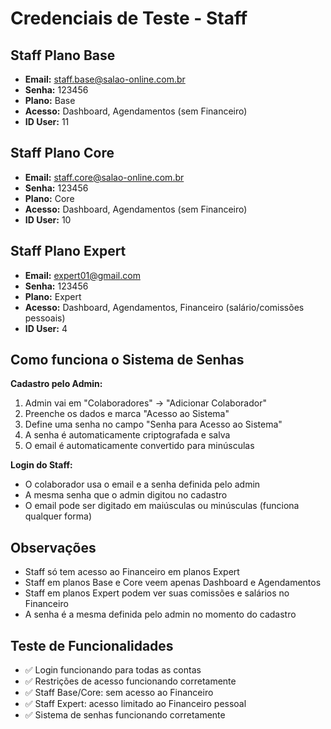# Credenciais de Teste - Staff

## Staff Plano Base
- **Email:** staff.base@salao-online.com.br
- **Senha:** 123456
- **Plano:** Base
- **Acesso:** Dashboard, Agendamentos (sem Financeiro)
- **ID User:** 11

## Staff Plano Core  
- **Email:** staff.core@salao-online.com.br
- **Senha:** 123456
- **Plano:** Core
- **Acesso:** Dashboard, Agendamentos (sem Financeiro)
- **ID User:** 10

## Staff Plano Expert
- **Email:** expert01@gmail.com
- **Senha:** 123456
- **Plano:** Expert
- **Acesso:** Dashboard, Agendamentos, Financeiro (salário/comissões pessoais)
- **ID User:** 4

## Como funciona o Sistema de Senhas

**Cadastro pelo Admin:**
1. Admin vai em "Colaboradores" → "Adicionar Colaborador"
2. Preenche os dados e marca "Acesso ao Sistema"
3. Define uma senha no campo "Senha para Acesso ao Sistema"
4. A senha é automaticamente criptografada e salva
5. O email é automaticamente convertido para minúsculas

**Login do Staff:**
- O colaborador usa o email e a senha definida pelo admin
- A mesma senha que o admin digitou no cadastro
- O email pode ser digitado em maiúsculas ou minúsculas (funciona qualquer forma)

## Observações
- Staff só tem acesso ao Financeiro em planos Expert
- Staff em planos Base e Core veem apenas Dashboard e Agendamentos
- Staff em planos Expert podem ver suas comissões e salários no Financeiro
- A senha é a mesma definida pelo admin no momento do cadastro

## Teste de Funcionalidades
- ✅ Login funcionando para todas as contas
- ✅ Restrições de acesso funcionando corretamente
- ✅ Staff Base/Core: sem acesso ao Financeiro
- ✅ Staff Expert: acesso limitado ao Financeiro pessoal
- ✅ Sistema de senhas funcionando corretamente